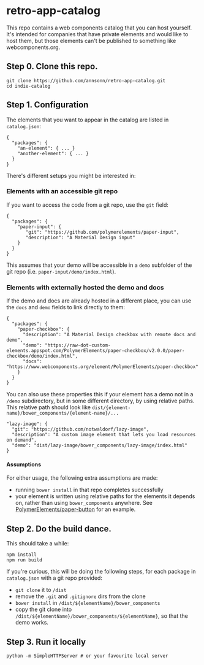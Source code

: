 # retro-app-catalog

This repo contains a web components catalog that you can host yourself.
It's intended for companies that have private elements and would like
to host them, but those elements can't be published to something like
webcomponents.org.

## Step 0. Clone this repo.
```
git clone https://github.com/annsonn/retro-app-catalog.git
cd indie-catalog
```

## Step 1. Configuration
The elements that you want to appear in the catalog are listed in `catalog.json`:

```
{
  "packages": {
    "an-element": { ... }
    "another-element": { ... }
  }
}
```

There's different setups you might be interested in:

### Elements with an accessible git repo
If you want to access the code from a git repo, use the `git` field:

```
{
  "packages": {
    "paper-input": {
       "git": "https://github.com/polymerelements/paper-input",
       "description": "A Material Design input"
    }
  }
}
```

This assumes that your demo will be accessible in a `demo` subfolder
of the git repo (i.e. `paper-input/demo/index.html`).

### Elements with externally hosted the demo and docs
If the demo and docs are already hosted in a different place, you can use the
`docs` and `demo` fields to link directly to them:
```
{
  "packages": {
    "paper-checkbox": {
      "description": "A Material Design checkbox with remote docs and demo",
      "demo": "https://raw-dot-custom-elements.appspot.com/PolymerElements/paper-checkbox/v2.0.0/paper-checkbox/demo/index.html",
      "docs": "https://www.webcomponents.org/element/PolymerElements/paper-checkbox"
    }
  }
}
```

You can also use these properties this if your element has a demo not
in a `/demo` subdirectory, but in some different directory, by using relative paths.
This relative path should look like `dist/{element-name}/bower_components/{element-name}/...`

```
"lazy-image": {
  "git": "https://github.com/notwaldorf/lazy-image",
  "description": "A custom image element that lets you load resources on demand",
  "demo": "dist/lazy-image/bower_components/lazy-image/index.html"    
}
```

#### Assumptions
For either usage, the following extra assumptions are made:
- running `bower install` in that repo completes successfully
- your element is written using relative paths for the elements it
depends on, rather than using `bower_components` anywhere. See
[PolymerElements/paper-button](https://github.com/PolymerElements/paper-button/blob/master/paper-button.html#L11) for an example.

## Step 2. Do the build dance.
This should take a while:

```
npm install
npm run build
```

If you're curious, this will be doing the following steps, for each package in `catalog.json`
with a git repo provided:
- `git clone` it to `/dist`
- remove the `.git` and `.gitignore` dirs from the clone
- `bower install` in `/dist/${elementName}/bower_components`
- copy the git clone into `/dist/${elementName}/bower_components/${elementName}`,
so that the demo works.

## Step 3. Run it locally

```
python -m SimpleHTTPServer # or your favourite local server
```
